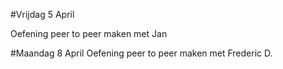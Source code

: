 #Vrijdag 5 April

Oefening peer to peer maken met Jan

#Maandag 8 April
Oefening peer to peer maken met Frederic D.
